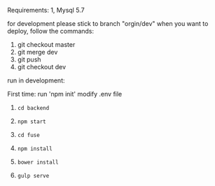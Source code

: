 Requirements:
1, Mysql 5.7

for development
please stick to branch "orgin/dev"
when you want to deploy, follow the commands:
1. git checkout master
2. git merge dev
3. git push
4. git checkout dev

run in development:

First time:
run 'npm init'
modify .env file

1. `cd backend`
2. `npm start`

1. `cd fuse`
2. `npm install`
3. `bower install`
4. `gulp serve`